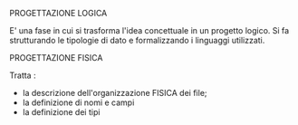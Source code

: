 
PROGETTAZIONE LOGICA

E' una fase in cui si trasforma l'idea concettuale in un progetto logico.
Si fa strutturando le tipologie di dato e formalizzando i linguaggi utilizzati.

PROGETTAZIONE FISICA

Tratta :
- la descrizione dell'organizzazione FISICA dei file;
- la definizione di nomi e campi
- la definizione dei tipi